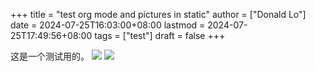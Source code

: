 +++
title = "test org mode and pictures in static"
author = ["Donald Lo"]
date = 2024-07-25T16:03:00+08:00
lastmod = 2024-07-25T17:49:56+08:00
tags = ["test"]
draft = false
+++

<!--more-->

这是一个测试用的。
![](/images/third-post.org/_20240725_163117_y8XHR3.png)
![](/images/third-post.org/_20240725_163409_QDJkCC.png)
